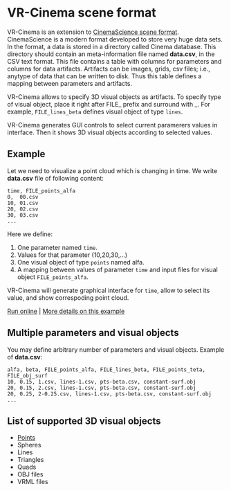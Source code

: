 
# VR-Cinema scene format

VR-Cinema is an extension to [CinemaScience scene format](https://github.com/cinemascience/cinema/blob/master/specs/dietrich/01/cinema_specD_v012.pdf).
CinemaScience is a modern format developed to store very huge data sets. In the format, a data is stored in a directory called Cinema database. This directory should contain an meta-information file named **data.csv**, in the CSV text format. This file contains a table with columns for parameters and columns for data artifacts. Artifacts can be images, grids, csv files; i.e., anytype of data that can be written to disk. Thus this table defines a mapping between parameters and artifacts.

<!--
Thus **data.csv** derermines:
* a list of parameters, 
* a list of values of those parameters, 
* a list of artifacts, 
* and a relation between parameters values and artifacts. 
-->

<!--
VR-Cinema extends CinemaScience format by the following:
1. It allows to specify 3D visual objects as artifacts. To specify type of visual object, place it right after FILE_ prefix and surround with \_. For example, FILE_lines_beta defines visual object of type `lines`.
2. It generates GUI controls to select current paramerers values in interface. Then it shows 3D visual objects according to selected values.
-->

VR-Cinema allows to specify 3D visual objects as artifacts. To specify type of visual object, place it right after FILE_ prefix and surround with \_. For example, `FILE_lines_beta` defines visual object of type `lines`.

VR-Cinema generates GUI controls to select current paramerers values in interface. Then it shows 3D visual objects according to selected values.

## Example

Let we need to visualize a point cloud which is changing in time. We write **data.csv** file of following content:

```
time, FILE_points_alfa
0,  00.csv
10, 01.csv
20, 02.csv
30, 03.csv
...
```
Here we define:
1. One parameter named `time`.
2. Values for that parameter (10,20,30,...)
3. One visual object of type `points` named alfa.
4. A mapping between values of parameter `time` and input files for visual object `FILE_points_alfa`.

VR-Cinema will generate graphical interface for `time`, allow to select its value, and show correspoding point cloud.

[Run online](https://viewzavr.com/apps/vr-cinema/?datapath=./examples/_tutorial/0-points-fly.cdb/data.csv) | [More details on this example](./examples/_tutorial/0-points-fly.cdb)

## Multiple parameters and visual objects
You may define arbitrary number of parameters and visual objects. Example of **data.csv**:
```
alfa, beta, FILE_points_alfa, FILE_lines_beta, FILE_points_teta, FILE_obj_surf
10, 0.15, 1.csv, lines-1.csv, pts-beta.csv, constant-surf.obj
20, 0.15, 2.csv, lines-1.csv, pts-beta.csv, constant-surf.obj
20, 0.25, 2-0.25.csv, lines-1.csv, pts-beta.csv, constant-surf.obj
...
```

## List of supported 3D visual objects

* [Points](views/points)
* Spheres
* Lines
* Triangles
* Quads
* OBJ files
* VRML files
